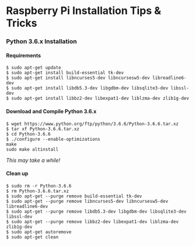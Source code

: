 Raspberry Pi Installation Tips & Tricks
=======================================

### Python 3.6.x Installation

#### Requirements

```shell
$ sudo apt-get update
$ sudo apt-get install build-essential tk-dev 
$ sudo apt-get install libncurses5-dev libncursesw5-dev libreadline6-dev 
$ sudo apt-get install libdb5.3-dev libgdbm-dev libsqlite3-dev libssl-dev 
$ sudo apt-get install libbz2-dev libexpat1-dev liblzma-dev zlib1g-dev
```
#### Download and Compile Python 3.6.x

```shell
$ wget https://www.python.org/ftp/python/3.6.6/Python-3.6.6.tar.xz
$ tar xf Python-3.6.6.tar.xz
$ cd Python-3.6.6
$ ./configure --enable-optimizations
make
sudo make altinstall
```

*This may take a while!*

#### Clean up

```
$ sudo rm -r Python-3.6.6
$ rm Python-3.6.6.tar.xz
$ sudo apt-get --purge remove build-essential tk-dev
$ sudo apt-get --purge remove libncurses5-dev libncursesw5-dev libreadline6-dev
$ sudo apt-get --purge remove libdb5.3-dev libgdbm-dev libsqlite3-dev libssl-dev
$ sudo apt-get --purge remove libbz2-dev libexpat1-dev liblzma-dev zlib1g-dev
$ sudo apt-get autoremove
$ sudo apt-get clean
```
